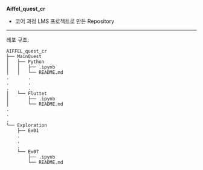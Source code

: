 __Aiffel_quest_cr__
- 코어 과정 LMS 프로젝트로 만든 Repository
---
레포 구조:
```
AIFFEL_quest_cr
├── MainQuest
│   ├── Python
│   │   ├── .ipynb
│   │   └── README.md
.		.
.		.
.		.
│   └── Fluttet
│       ├── .ipynb
│       └── README.md
.
.
.
└── Exploration
    ├── Ex01
    .
    .
    .
    └── Ex07
        ├── .ipynb
        └── README.md
